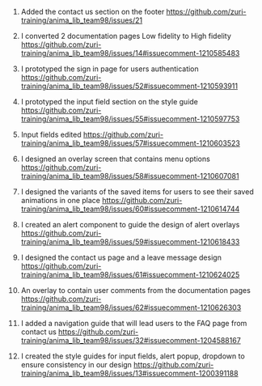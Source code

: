 

1. Added the contact us section on the footer https://github.com/zuri-training/anima_lib_team98/issues/21

2. I converted 2 documentation pages Low fidelity to High fidelity https://github.com/zuri-training/anima_lib_team98/issues/14#issuecomment-1210585483

3. I prototyped the sign in page for users authentication https://github.com/zuri-training/anima_lib_team98/issues/52#issuecomment-1210593911

4. I prototyped the input field section on the style guide https://github.com/zuri-training/anima_lib_team98/issues/55#issuecomment-1210597753

5. Input fields edited https://github.com/zuri-training/anima_lib_team98/issues/57#issuecomment-1210603523

6. I designed an overlay screen that contains menu options https://github.com/zuri-training/anima_lib_team98/issues/58#issuecomment-1210607081

7. I designed the variants of the saved items for users to see their saved animations in one place https://github.com/zuri-training/anima_lib_team98/issues/60#issuecomment-1210614744

8. I created an alert component to guide the design of alert overlays https://github.com/zuri-training/anima_lib_team98/issues/59#issuecomment-1210618433

9. I designed the contact us page and a leave message design https://github.com/zuri-training/anima_lib_team98/issues/61#issuecomment-1210624025

10. An overlay to contain user comments from the documentation pages https://github.com/zuri-training/anima_lib_team98/issues/62#issuecomment-1210626303

11. I added a navigation guide that will lead users to the FAQ page from contact us https://github.com/zuri-training/anima_lib_team98/issues/32#issuecomment-1204588167

12. I created the style guides for input fields, alert popup, dropdown to ensure consistency in our design https://github.com/zuri-training/anima_lib_team98/issues/13#issuecomment-1200391188
